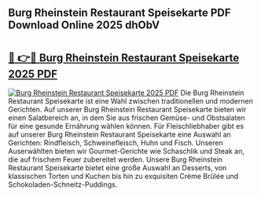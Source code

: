 ## Burg Rheinstein Restaurant Speisekarte PDF Download Online 2025 dhObV

# <h2><a href="http://gcan28o.nevu.top/?p=Burg+Rheinstein+Restaurant+Speisekarte">🔗 👉🔴 Burg Rheinstein Restaurant Speisekarte 2025 PDF</a></h2>

[![Burg Rheinstein Restaurant Speisekarte 2025 PDF](https://i.imgur.com/dBaPXMq.png)](http://gcan28o.nevu.top/?p=Burg+Rheinstein+Restaurant+Speisekarte)
Die Burg Rheinstein Restaurant Speisekarte ist eine Wahl zwischen traditionellen und modernen Gerichten. Auf unserer Burg Rheinstein Restaurant Speisekarte bieten wir einen Salatbereich an, in dem Sie aus frischen Gemüse- und Obstsalaten für eine gesunde Ernährung wählen können. Für Fleischliebhaber gibt es auf unserer Burg Rheinstein Restaurant Speisekarte eine Auswahl an Gerichten: Rindfleisch, Schweinefleisch, Huhn und Fisch. Unseren Auserwählten bieten wir Gourmet-Gerichte wie Schaschlik und Steak an, die auf frischem Feuer zubereitet werden. Unsere Burg Rheinstein Restaurant Speisekarte bietet eine große Auswahl an Desserts, von klassischen Torten und Kuchen bis hin zu exquisiten Crème Brûlée und Schokoladen-Schneitz-Puddings.
